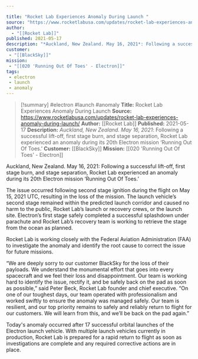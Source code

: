 ```yaml
---

title: "Rocket Lab Experiences Anomaly During Launch "
source: "https://www.rocketlabusa.com/updates/rocket-lab-experiences-anomaly-during-launch/"
author:
  - "[[Rocket Lab]]"
published: 2021-05-17
description: "*Auckland, New Zealand. May 16, 2021*: Following a successful lift-off, first stage burn, and stage separation, Rocket Lab experienced an anomaly during its 20th Electron mission ‘Running Out Of Toes.’"
customer:
 - "[[BlackSky]]"
mission:
 - "[[020 'Running Out Of Toes' - Electron]]"
tags:
 - electron
 - launch
 - anomaly
---
```

>[!summary]
#electron #launch #anomaly
**Title:** Rocket Lab Experiences Anomaly During Launch 
**Source:** https://www.rocketlabusa.com/updates/rocket-lab-experiences-anomaly-during-launch/
**Author:** [[Rocket Lab]]
**Published:** 2021-05-17
**Description:** *Auckland, New Zealand. May 16, 2021*: Following a successful lift-off, first stage burn, and stage separation, Rocket Lab experienced an anomaly during its 20th Electron mission ‘Running Out Of Toes.’
**Customer:** [[BlackSky]]
**Mission:** [[020 'Running Out Of Toes' - Electron]]

Auckland, New Zealand. May 16, 2021: Following a successful lift-off, first stage burn, and stage separation, Rocket Lab experienced an anomaly during its 20th Electron mission ‘Running Out Of Toes.’

The issue occurred following second stage ignition during the flight on May 15, 2021 UTC, resulting in the loss of the mission. The launch vehicle’s second stage remained within the predicted launch corridor and caused no harm to the public, Rocket Lab’s launch or recovery crews, or the launch site. Electron’s first stage safely completed a successful splashdown under parachute and Rocket Lab’s recovery team is working to retrieve the stage from the ocean as planned.

Rocket Lab is working closely with the Federal Aviation Administration (FAA) to investigate the anomaly and identify the root cause to correct the issue for future missions.

“We are deeply sorry to our customer BlackSky for the loss of their payloads. We understand the monumental effort that goes into every spacecraft and we feel their loss and disappointment. Our team is working hard to identify the issue, rectify it, and be safely back on the pad as soon as possible,” said Peter Beck, Rocket Lab founder and chief executive. “On one of our toughest days, our team operated with professionalism and worked swiftly to ensure the anomaly was managed safely. Our team is resilient, and our top priority remains to safely and reliably return to flight for our customers. We will learn from this, and we’ll be back on the pad again.” 

Today's anomaly occurred after 17 successful orbital launches of the Electron launch vehicle. With multiple launch vehicles currently in production, Rocket Lab is prepared for a rapid return to flight as soon as investigations are complete and any required corrective actions are in place.